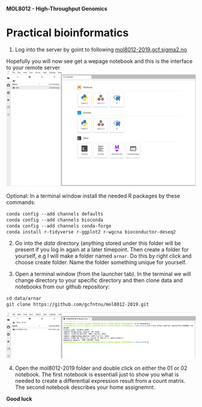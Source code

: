 **MOL8012 - High-Throughput Genomics**

# Practical bioinformatics

1. Log into the server by goint to following [mol8012-2019.gcf.sigma2.no](mol8012-2019.gcf.sigma2.no)

Hopefully you will now see get a wepage notebook and this is the interface to your remote server
![alt text](screenshots/login.png)

Optional:
In a terminal window install the needed R packages by these commands:
```
conda config --add channels defaults
conda config --add channels bioconda
conda config --add channels conda-forge
conda install r-tidyverse r-ggplot2 r-wgcna bioconductor-deseq2
```

2. Go into the *data* directory (anything stored under this folder will be present if you log in again at a later timepoint. Then create a folder for yourself, e.g I will make a folder named `arnar`. Do this by right click and choose create folder. Name the folder something unique for yourself.

3. Open a terminal window (from the launcher tab). In the terminal we will change directory to your specific directory and then clone data and notebooks from our github repository:
```
cd data/arnar
git clone https://github.com/gcfntnu/mol8012-2019.git
```

![alt text](screenshots/git_clone.png)


4. Open the mol8012-2019 folder and double click on either the 01 or 02 notebook. The first notebook is essentiall just to show you what is needed to create a differential expression result from a count matrix. The second notebook describes your home assignemnt.

**Good luck**
